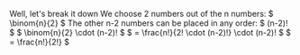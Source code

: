 Well, let's break it down
We choose 2 numbers out of the n numbers: $ \binom{n}{2} $
The other n-2 numbers can be placed in any order: $ (n-2)! $
$ \binom{n}{2} \cdot (n-2)! $
$ = \frac{n!}{2! \cdot (n-2)!} \cdot (n-2)! $
$ = \frac{n!}{2!} $

